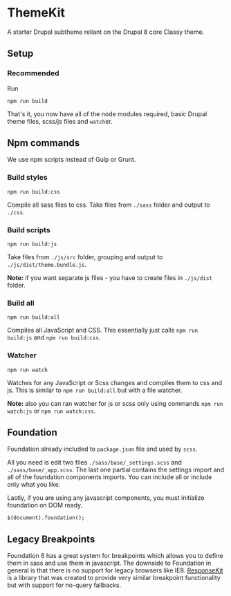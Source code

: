 # ThemeKit
A starter Drupal subtheme reliant on the Drupal 8 core Classy theme.
 
## Setup 

### Recommended
Run
```
npm run build
```
That's it, you now have all of the node modules required, basic Drupal theme files, scss/js files and `watch`er.



## Npm commands
We use npm scripts instead of Gulp or Grunt.

### Build styles
```
npm run build:css
```
Compile all sass files to css. Take files from `./sass` folder and output to `./css`.

### Build scripts
```
npm run build:js
```
Take files from `./js/src` folder, grouping and output to `./js/dist/theme.bundle.js`.

**Note:** if you want separate js files - you have to create files in `./js/dist` folder.

### Build all
```
npm run build:all
```
Compiles all JavaScript and CSS. This essentially just calls `npm run build:js` and `npm run build:css`.

### Watcher
```
npm run watch
```
Watches for any JavaScript or Scss changes and compiles them to css and js. This is similar to `npm run build:all` but with a
file watcher.

**Note:** also you can ran watcher for js or scss only using commands `npm run watch:js` or `npm run watch:css`. 



## Foundation
Foundation already included to `package.json` file and used by `scss`.

All you need is edit two files  `./sass/base/_settings.scss` and `./sass/base/_app.scss`. The last one partial contains the settings import and all of the foundation components imports. You can include all or include only what you like.

Lastly, if you are using any javascript components, you must initialize foundation on DOM ready.
```
$(document).foundation();
```

## Legacy Breakpoints
Foundation 6 has a great system for breakpoints which allows you to define them in sass and use them in javascript. The downside to Foundation in general is that there is no support for legacy browsers like IE8. [ResponseKit](https://github.com/tandroid1/ResponseKit) is a library that was created to provide very similar breakpoint functionality but with support for no-query fallbacks. 

